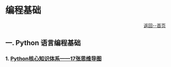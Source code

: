 # 编程基础

<p align='right'><a href='../readme.md'>返回--首页</a></p>

## 一. Python 语言编程基础

### 1. [Python核心知识体系——17张思维导图](17MindMap.md)

